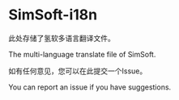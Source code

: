 # SimSoft-i18n

此处存储了氢软多语言翻译文件。

The multi-language translate file of SimSoft.

如有任何意见，您可以在此提交一个Issue。

You can report an issue if you have suggestions.
